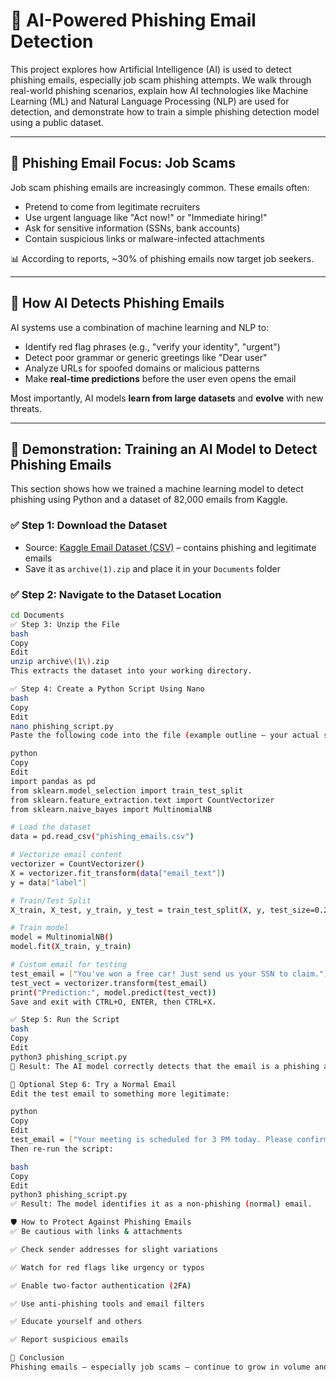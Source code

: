 # 🧠 AI-Powered Phishing Email Detection

This project explores how Artificial Intelligence (AI) is used to detect phishing emails, especially job scam phishing attempts. We walk through real-world phishing scenarios, explain how AI technologies like Machine Learning (ML) and Natural Language Processing (NLP) are used for detection, and demonstrate how to train a simple phishing detection model using a public dataset.

---

## 🎯 Phishing Email Focus: Job Scams

Job scam phishing emails are increasingly common. These emails often:

- Pretend to come from legitimate recruiters
- Use urgent language like "Act now!" or "Immediate hiring!"
- Ask for sensitive information (SSNs, bank accounts)
- Contain suspicious links or malware-infected attachments

📊 According to reports, ~30% of phishing emails now target job seekers.

---

## 🤖 How AI Detects Phishing Emails

AI systems use a combination of machine learning and NLP to:

- Identify red flag phrases (e.g., "verify your identity", "urgent")
- Detect poor grammar or generic greetings like "Dear user"
- Analyze URLs for spoofed domains or malicious patterns
- Make **real-time predictions** before the user even opens the email

Most importantly, AI models **learn from large datasets** and **evolve** with new threats.

---

## 🧪 Demonstration: Training an AI Model to Detect Phishing Emails

This section shows how we trained a machine learning model to detect phishing using Python and a dataset of 82,000 emails from Kaggle.

### ✅ Step 1: Download the Dataset

- Source: [Kaggle Email Dataset (CSV)](https://kaggle.com) – contains phishing and legitimate emails
- Save it as `archive(1).zip` and place it in your `Documents` folder

### ✅ Step 2: Navigate to the Dataset Location

```bash
cd Documents
✅ Step 3: Unzip the File
bash
Copy
Edit
unzip archive\(1\).zip
This extracts the dataset into your working directory.

✅ Step 4: Create a Python Script Using Nano
bash
Copy
Edit
nano phishing_script.py
Paste the following code into the file (example outline — your actual script may vary):

python
Copy
Edit
import pandas as pd
from sklearn.model_selection import train_test_split
from sklearn.feature_extraction.text import CountVectorizer
from sklearn.naive_bayes import MultinomialNB

# Load the dataset
data = pd.read_csv("phishing_emails.csv")

# Vectorize email content
vectorizer = CountVectorizer()
X = vectorizer.fit_transform(data["email_text"])
y = data["label"]

# Train/Test Split
X_train, X_test, y_train, y_test = train_test_split(X, y, test_size=0.2)

# Train model
model = MultinomialNB()
model.fit(X_train, y_train)

# Custom email for testing
test_email = ["You've won a free car! Just send us your SSN to claim."]
test_vect = vectorizer.transform(test_email)
print("Prediction:", model.predict(test_vect))
Save and exit with CTRL+O, ENTER, then CTRL+X.

✅ Step 5: Run the Script
bash
Copy
Edit
python3 phishing_script.py
🎯 Result: The AI model correctly detects that the email is a phishing attempt.

🔁 Optional Step 6: Try a Normal Email
Edit the test email to something more legitimate:

python
Copy
Edit
test_email = ["Your meeting is scheduled for 3 PM today. Please confirm attendance."]
Then re-run the script:

bash
Copy
Edit
python3 phishing_script.py
✅ Result: The model identifies it as a non-phishing (normal) email.

🛡️ How to Protect Against Phishing Emails
✅ Be cautious with links & attachments

✅ Check sender addresses for slight variations

✅ Watch for red flags like urgency or typos

✅ Enable two-factor authentication (2FA)

✅ Use anti-phishing tools and email filters

✅ Educate yourself and others

✅ Report suspicious emails

📌 Conclusion
Phishing emails — especially job scams — continue to grow in volume and complexity. AI helps us fight back by analyzing language patterns, URLs, and behavior in real time. While technology plays a key role, user awareness and education remain essential. By combining machine intelligence with smart practices, we can greatly reduce the risk of successful phishing attacks.

